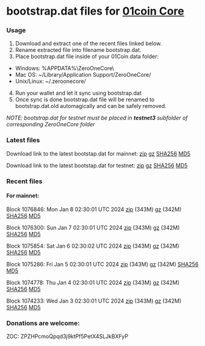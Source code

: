 # bootstrap.dat files for [01coin Core](https://01coin.io)

### Usage

1. Download and extract one of the recent files linked below.
2. Rename extracted file into filename bootstrap.dat.
3. Place bootstrap.dat file inside of your 01Coin data folder:
 - Windows: %APPDATA%\ZeroOneCore\
 - Mac OS: ~/Library/Application Support/ZeroOneCore/
 - Unix/Linux: ~/.zeroonecore/
4. Run your wallet and let it sync using bootstrap.dat
5. Once sync is done bootstrap.dat file will be renamed to bootstrap.dat.old automagically and can be safely removed.

_NOTE: bootstrap.dat for testnet must be placed in **testnet3** subfolder of corresponding ZeroOneCore folder_

### Latest files
Download link to the latest bootstap.dat for mainnet: [zip](https://files.01coin.io/mainnet/bootstrap.dat.zip) [gz](https://files.01coin.io/mainnet/bootstrap.dat.tar.gz) [SHA256](https://files.01coin.io/mainnet/sha256.txt) [MD5](https://files.01coin.io/mainnet/md5.txt)

Download link to the latest bootstap.dat for testnet: [zip](https://files.01coin.io/testnet/bootstrap.dat.zip) [gz](https://files.01coin.io/testnet/bootstrap.dat.tar.gz) [SHA256](https://files.01coin.io/testnet/sha256.txt) [MD5](https://files.01coin.io/testnet/md5.txt)

### Recent files

#### For mainnet:

Block 1076846: Mon Jan  8 02:30:01 UTC 2024 [zip](https://files.01coin.io/mainnet/2024-01-08/bootstrap.dat.zip) (343M) [gz](https://files.01coin.io/mainnet/2024-01-08/bootstrap.dat.tar.gz) (342M) [SHA256](https://files.01coin.io/mainnet/2024-01-08/sha256.txt) [MD5](https://files.01coin.io/mainnet/2024-01-08/md5.txt)

Block 1076300: Sun Jan  7 02:30:01 UTC 2024 [zip](https://files.01coin.io/mainnet/2024-01-07/bootstrap.dat.zip) (343M) [gz](https://files.01coin.io/mainnet/2024-01-07/bootstrap.dat.tar.gz) (342M) [SHA256](https://files.01coin.io/mainnet/2024-01-07/sha256.txt) [MD5](https://files.01coin.io/mainnet/2024-01-07/md5.txt)

Block 1075854: Sat Jan  6 02:30:02 UTC 2024 [zip](https://files.01coin.io/mainnet/2024-01-06/bootstrap.dat.zip) (343M) [gz](https://files.01coin.io/mainnet/2024-01-06/bootstrap.dat.tar.gz) (342M) [SHA256](https://files.01coin.io/mainnet/2024-01-06/sha256.txt) [MD5](https://files.01coin.io/mainnet/2024-01-06/md5.txt)

Block 1075286: Fri Jan  5 02:30:01 UTC 2024 [zip](https://files.01coin.io/mainnet/2024-01-05/bootstrap.dat.zip) (343M) [gz](https://files.01coin.io/mainnet/2024-01-05/bootstrap.dat.tar.gz) (342M) [SHA256](https://files.01coin.io/mainnet/2024-01-05/sha256.txt) [MD5](https://files.01coin.io/mainnet/2024-01-05/md5.txt)

Block 1074778: Thu Jan  4 02:30:01 UTC 2024 [zip](https://files.01coin.io/mainnet/2024-01-04/bootstrap.dat.zip) (343M) [gz](https://files.01coin.io/mainnet/2024-01-04/bootstrap.dat.tar.gz) (342M) [SHA256](https://files.01coin.io/mainnet/2024-01-04/sha256.txt) [MD5](https://files.01coin.io/mainnet/2024-01-04/md5.txt)

Block 1074233: Wed Jan  3 02:30:01 UTC 2024 [zip](https://files.01coin.io/mainnet/2024-01-03/bootstrap.dat.zip) (343M) [gz](https://files.01coin.io/mainnet/2024-01-03/bootstrap.dat.tar.gz) (342M) [SHA256](https://files.01coin.io/mainnet/2024-01-03/sha256.txt) [MD5](https://files.01coin.io/mainnet/2024-01-03/md5.txt)


### Donations are welcome:

ZOC: ZPZHPcmoQpqd3j9ktPf5PetX4SLJkBXFyP

